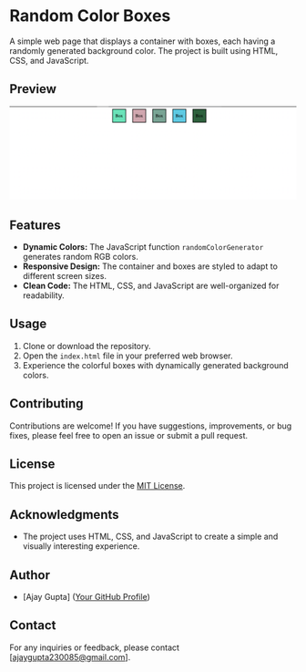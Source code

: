 # Random Color Boxes

A simple web page that displays a container with boxes, each having a randomly generated background color. The project is built using HTML, CSS, and JavaScript.

## Preview

![Random Color Boxes Preview](screenshot.png)

## Features

- **Dynamic Colors:** The JavaScript function `randomColorGenerator` generates random RGB colors.
- **Responsive Design:** The container and boxes are styled to adapt to different screen sizes.
- **Clean Code:** The HTML, CSS, and JavaScript are well-organized for readability.

## Usage

1. Clone or download the repository.
2. Open the `index.html` file in your preferred web browser.
3. Experience the colorful boxes with dynamically generated background colors.

## Contributing

Contributions are welcome! If you have suggestions, improvements, or bug fixes, please feel free to open an issue or submit a pull request.

## License

This project is licensed under the [MIT License](LICENSE.md).

## Acknowledgments

- The project uses HTML, CSS, and JavaScript to create a simple and visually interesting experience.

## Author

- [Ajay Gupta] ([Your GitHub Profile](https://github.com/shivoham8))

## Contact

For any inquiries or feedback, please contact [ajaygupta230085@gmail.com].

